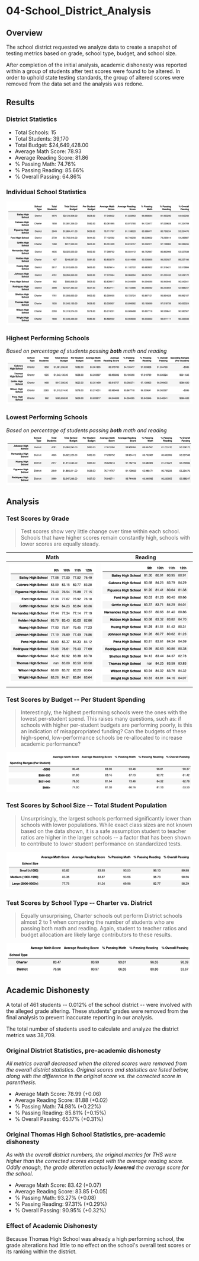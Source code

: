 # 04-School_District_Analysis

## Overview
The school district requested we analyze data to create a snapshot of testing metrics based on grade, school type, budget, and school size. 

After completion of the initial analysis, academic dishonesty was reported within a group of students after test scores were found to be altered. In order to uphold state testing standards, the group of altered scores were removed from the data set and the analysis was redone. 

## Results
### District Statistics
* Total Schools: 15
* Total Students: 39,170
* Total Budget: $24,649,428.00
* Average Math Score: 78.93
* Average Reading Score: 81.86
* % Passing Math: 74.76%
* % Passing Reading: 85.66%
* % Overall Passing: 64.86%

### Individual School Statistics
![table: school statistics listed by school](img/overall-stats.png)

### Highest Performing Schools
*Based on percentage of students passing __both__ math and reading*
![table: top 5 schools](img/perf-top.png)

### Lowest Performing Schools
*Based on percentage of students passing __both__ math and reading*
![table: bottom 5 schools](img/perf-low.png)

## Analysis 
### Test Scores by Grade
> Test scores show very little change over time within each school. Schools that have higher scores remain constantly high, schools with lower scores are equally steady. 

| Math | Reading |
| :---: | :---: |
|![table: math test scores for each school by grade](img/math-by-grade.png) | ![table: reading test scores for each school by grade](img/read-by-grade.png) |

### Test Scores by Budget -- Per Student Spending
> Interestingly, the highest performing schools were the ones with the lowest per-student spend. This raises many questions, such as: if schools with higher per-student budgets are performing poorly, is this an indication of misappropriated funding? Can the budgets of these high-spend, low-performance schools be re-allocated to increase academic performance? 

![table: test scores by overall school spending](img/spend.png)

### Test Scores by School Size -- Total Student Population
> Unsurprisingly, the largest schools performed significantly lower than schools with lower populations. While exact class sizes are not known based on the data shown, it is a safe assumption student to teacher ratios are higher in the larger schools -- a factor that has been shown to contribute to lower student performance on standardized tests. 

![table: test scores by school size](img/size.png)

### Test Scores by School Type -- Charter vs. District
> Equally unsurprising, Charter schools out perform District schools almost 2 to 1 when comparing the number of students who are passing both math and reading. Again, student to teacher ratios and budget allocation are likely large contributors to these results. 

![table: test scores by school type](img/type.png)

## Academic Dishonesty
A total of 461 students -- 0.012% of the school district -- were involved with the alleged grade altering. These students' grades were removed from the final analysis to prevent inaccurate reporting in our analysis. 

The total number of students used to calculate and analyze the district metrics was 38,709. 

### Original District Statistics, pre-academic dishonesty
*All metrics overall decreased when the altered scores were removed from the overall district statistics. Original scores and statistics are listed below, along with the difference in the original score vs. the corrected score in parenthesis.*

* Average Math Score: 78.99 (+0.06)
* Average Reading Score: 81.88 (+0.02)
* % Passing Math: 74.98% (+0.22%)
* % Passing Reading: 85.81% (+0.15%)
* % Overall Passing: 65.17% (+0.31%)

### Original Thomas High School Statistics, pre-academic dishonesty
*As with the overall district numbers, the original metrics for THS were higher than the corrected scores except with the average reading score. Oddly enough, the grade alteration actually __lowered__ the average score for the school.*

* Average Math Score: 83.42 (+0.07)
* Average Reading Score: 83.85 (-0.05)
* % Passing Math: 93.27% (+0.08)
* % Passing Reading: 97.31% (+0.29%)
* % Overall Passing: 90.95% (+0.32%)

### Effect of Academic Dishonesty 
Because Thomas High School was already a high performing school, the grade alterations had little to no effect on the school's overall test scores or its ranking within the district. 
